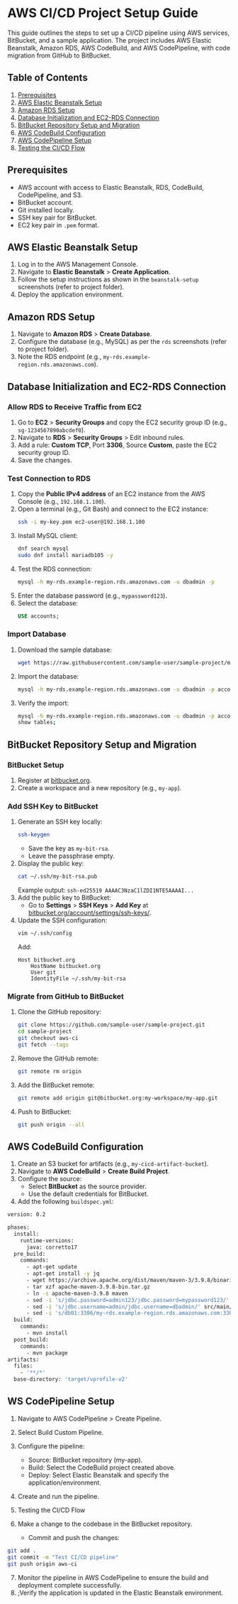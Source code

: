 # AWS CI/CD Project Setup Guide

This guide outlines the steps to set up a CI/CD pipeline using AWS services, BitBucket, and a sample application. The project includes AWS Elastic Beanstalk, Amazon RDS, AWS CodeBuild, and AWS CodePipeline, with code migration from GitHub to BitBucket.

## Table of Contents
1. [Prerequisites](#prerequisites)
2. [AWS Elastic Beanstalk Setup](#aws-elastic-beanstalk-setup)
3. [Amazon RDS Setup](#amazon-rds-setup)
4. [Database Initialization and EC2-RDS Connection](#database-initialization-and-ec2-rds-connection)
5. [BitBucket Repository Setup and Migration](#bitbucket-repository-setup-and-migration)
6. [AWS CodeBuild Configuration](#aws-codebuild-configuration)
7. [AWS CodePipeline Setup](#aws-codepipeline-setup)
8. [Testing the CI/CD Flow](#testing-the-cicd-flow)

## Prerequisites
- AWS account with access to Elastic Beanstalk, RDS, CodeBuild, CodePipeline, and S3.
- BitBucket account.
- Git installed locally.
- SSH key pair for BitBucket.
- EC2 key pair in `.pem` format.

## AWS Elastic Beanstalk Setup
1. Log in to the AWS Management Console.
2. Navigate to **Elastic Beanstalk** > **Create Application**.
3. Follow the setup instructions as shown in the `beanstalk-setup` screenshots (refer to project folder).
4. Deploy the application environment.

## Amazon RDS Setup
1. Navigate to **Amazon RDS** > **Create Database**.
2. Configure the database (e.g., MySQL) as per the `rds` screenshots (refer to project folder).
3. Note the RDS endpoint (e.g., `my-rds.example-region.rds.amazonaws.com`).

## Database Initialization and EC2-RDS Connection
### Allow RDS to Receive Traffic from EC2
1. Go to **EC2** > **Security Groups** and copy the EC2 security group ID (e.g., `sg-1234567890abcdef0`).
2. Navigate to **RDS** > **Security Groups** > Edit inbound rules.
3. Add a rule: **Custom TCP**, Port **3306**, Source **Custom**, paste the EC2 security group ID.
4. Save the changes.

### Test Connection to RDS
1. Copy the **Public IPv4 address** of an EC2 instance from the AWS Console (e.g., `192.168.1.100`).
2. Open a terminal (e.g., Git Bash) and connect to the EC2 instance:
   ```bash
   ssh -i my-key.pem ec2-user@192.168.1.100
   ```
3. Install MySQL client:
   ```bash
   dnf search mysql
   sudo dnf install mariadb105 -y
   ```
4. Test the RDS connection:
   ```bash
   mysql -h my-rds.example-region.rds.amazonaws.com -u dbadmin -p
   ```
5. Enter the database password (e.g., `mypassword123`).
6. Select the database:
   ```sql
   USE accounts;
   ```

### Import Database
1. Download the sample database:
   ```bash
   wget https://raw.githubusercontent.com/sample-user/sample-project/main/src/main/resources/db_backup.sql
   ```
2. Import the database:
   ```bash
   mysql -h my-rds.example-region.rds.amazonaws.com -u dbadmin -p accounts < db_backup.sql
   ```
3. Verify the import:
   ```bash
   mysql -h my-rds.example-region.rds.amazonaws.com -u dbadmin -p accounts
   show tables;
   ```

## BitBucket Repository Setup and Migration
### BitBucket Setup
1. Register at [bitbucket.org](https://bitbucket.org).
2. Create a workspace and a new repository (e.g., `my-app`).

### Add SSH Key to BitBucket
1. Generate an SSH key locally:
   ```bash
   ssh-keygen
   ```
   - Save the key as `my-bit-rsa`.
   - Leave the passphrase empty.
2. Display the public key:
   ```bash
   cat ~/.ssh/my-bit-rsa.pub
   ```
   Example output: `ssh-ed25519 AAAAC3NzaC1lZDI1NTE5AAAAI...`
3. Add the public key to BitBucket:
   - Go to **Settings** > **SSH Keys** > **Add Key** at [bitbucket.org/account/settings/ssh-keys/](https://bitbucket.org/account/settings/ssh-keys/).
4. Update the SSH configuration:
   ```bash
   vim ~/.ssh/config
   ```
   Add:
   ```
   Host bitbucket.org
       HostName bitbucket.org
       User git
       IdentityFile ~/.ssh/my-bit-rsa
   ```

### Migrate from GitHub to BitBucket
1. Clone the GitHub repository:
   ```bash
   git clone https://github.com/sample-user/sample-project.git
   cd sample-project
   git checkout aws-ci
   git fetch --tags
   ```
2. Remove the GitHub remote:
   ```bash
   git remote rm origin
   ```
3. Add the BitBucket remote:
   ```bash
   git remote add origin git@bitbucket.org:my-workspace/my-app.git
   ```
4. Push to BitBucket:
   ```bash
   git push origin --all
   ```

## AWS CodeBuild Configuration
1. Create an S3 bucket for artifacts (e.g., `my-cicd-artifact-bucket`).
2. Navigate to **AWS CodeBuild** > **Create Build Project**.
3. Configure the source:
   - Select **BitBucket** as the source provider.
   - Use the default credentials for BitBucket.
4. Add the following `buildspec.yml`:
```bash
version: 0.2

phases:
  install:
    runtime-versions:
      java: corretto17
  pre_build:
    commands:
      - apt-get update
      - apt-get install -y jq
      - wget https://archive.apache.org/dist/maven/maven-3/3.9.8/binaries/apache-maven-3.9.8-bin.tar.gz
      - tar xzf apache-maven-3.9.8-bin.tar.gz
      - ln -s apache-maven-3.9.8 maven
      - sed -i 's/jdbc.password=admin123/jdbc.password=mypassword123/' src/main/resources/application.properties
      - sed -i 's/jdbc.username=admin/jdbc.username=dbadmin/' src/main/resources/application.properties
      - sed -i 's/db01:3306/my-rds.example-region.rds.amazonaws.com:3306/' src/main/resources/application.properties
  build:
    commands:
      - mvn install
  post_build:
    commands:
      - mvn package
artifacts:
  files:
    - '**/*'
  base-directory: 'target/vprofile-v2'
```

## WS CodePipeline Setup

1. Navigate to AWS CodePipeline > Create Pipeline.
2. Select Build Custom Pipeline.
3. Configure the pipeline:
   - Source: BitBucket repository (my-app).
   - Build: Select the CodeBuild project created above.
   - Deploy: Select Elastic Beanstalk and specify the application/environment.

4. Create and run the pipeline.

5. Testing the CI/CD Flow

6. Make a change to the codebase in the BitBucket repository.
   - Commit and push the changes:
```bash
git add .
git commit -m "Test CI/CD pipeline"
git push origin aws-ci
```

7. Monitor the pipeline in AWS CodePipeline to ensure the build and deployment complete successfully.
8. ;Verify the application is updated in the Elastic Beanstalk environment.
